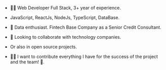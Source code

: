 
- 👨‍💻 Web Developer Full Stack,  3+ year of experience.
- JavaScript, ReactJs, NodeJs, TypeScript, DataBase.
  
- 📅 Data enthusiast. Fintech Base Company as a Senior Credit Consultant.
- 💞️ Looking to collaborate with technology companies. 
- Or also in open source projects.

- 🐱‍🏍 I want to contribute everything I have for the success of the project and the team! 🚀.


<!---
ibernabel/ibernabel is a ✨ special ✨ repository because its `README.md` (this file) appears on your GitHub profile.
You can click the Preview link to take a look at your changes.
--->
